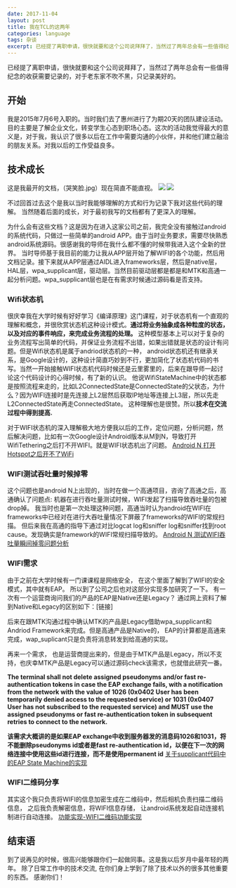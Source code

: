 ```yaml
---
date: 2017-11-04
layout: post
title: 我在TCL的这两年
categories: language
tags: 杂谈
excerpt: 已经提了离职申请，很快就要和这个公司说拜拜了，当然过了两年总会有一些值得纪念的收获需要记录的，对于老东家不吹不黑，只记录美好的. 
---
```


已经提了离职申请，很快就要和这个公司说拜拜了，当然过了两年总会有一些值得纪念的收获需要记录的，对于老东家不吹不黑，只记录美好的。

## **开始**

我是2015年7月6号入职的。当时我们去了惠州进行了为期20天的团队建设活动。目的主要是了解企业文化，转变学生心态到职场心态。这次的活动我觉得最大的意义是，对于我，我认识了很多以后在工作中需要沟通的小伙伴，并和他们建立融洽的朋友关系。对我以后的工作受益良多。

## **技术成长**

这是我最开的文档，（哭笑脸.jpg）现在简直不能直视。
![](/blog/assets/default/job-tcl-1.png)
![](/blog/assets/default/job-tcl-2.png)

不过回首过去这个是我以当时我能够理解的方式和行为记录下我对这些代码的理解。 当然随着后面的成长，对于最初我写的文档都有了更深入的理解。

为什么会有这些文档？这是因为在进入这家公司之前，我完全没有接触过android的系统代码，只做过一些简单的android APP。由于当时业务要求，需要尽快熟悉android系统源码。很感谢我的导师在我什么都不懂的时候带我进入这个全新的世界。
当时导师基于我目前的能力让我从APP层开始了解WIFI的各个功能，然后用文档记录。接下来就从APP层通过AIDL进入frameworks层，然后是native层，HAL层，wpa_supplicant层，驱动层。当然目前驱动层都是都是和MTK和高通一起分析问题。wpa_supplicant层也是在有需求时候通过源码看是否支持。

### **Wifi状态机**

很庆幸我在大学时候有好好学习《编译原理》这门课程，对于状态机有一个直观的理解和概念，并很欣赏状态机这种设计模式。**通过将业务抽象成各种粒度的状态，以及对应的事件响应，来完成业务流程的处理。**
这种模型基本上可以对于复杂的业务流程写出简单的代码，并保证业务流程不出错，如果出错就是状态的设计有问题。但是Wifi状态机是属于andriod状态机的一种，
android状态机还有继承关系，是Google设计的，这种设计简直巧妙到不行，更加简化了状态机代码的书写。当然一开始接触WIFI状态机代码时候还是云里雾里的，后来在跟导师一起讨论这个代码设计的心得时候，有了新的认识。
他说WifiStateMachine中的状态都是按照流程来走的，比如L2ConnectedState是ConnectedState的父状态，为什么？因为WIFI连接时是先连接上L2层然后获取IP地址等连接上L3层，所以先走L2ConnectedState再走ConnectedState。
这种理解也是很赞。所以**技术在交流过程中得到提高.**

对于WIFI状态机的深入理解极大地方便我以后的工作，定位问题，分析问题，然后解决问题，比如有一次Google设计Android版本从M到N，导致打开WifiTethering之后打不开WIFI。就是WIFI状态机出了问题。
[Android N 打开Hotspot之后开不了WiFi](/blog//android/2017/02/17/BUG-Android-N-打开Hotspot之后开不了WiFi.html)

### **WIFI测试吞吐量时候掉零**

这个问题也是android N上出现的，当时在做一个高通项目，咨询了高通之后，高通确认了问题点: 机器在进行吞吐量测试时候，WIFI发起了扫描导致吞吐量的包被drop掉。
我当时也是第一次处理这种问题，高通当时认为android在WIFI在frameworks中已经对在进行大吞吐量情况下屏蔽了frameworks的WIFI的常规扫描。
但后来我在高通的指导下通过对比logcat log和sniffer log和sniffer找到root cause。发现确实是framework的WIFI常规扫描导致的。
[Android N 测试WIFI吞吐量瞬间掉零问题分析](blog//android/2017/04/09/Android-N-测试WIFI吞吐量瞬间掉零问题分析.html)


### **WIFI需求**

由于之前在大学时候有一门课课程是网络安全， 在这个里面了解到了WIFI的安全模式，其中就有EAP。 所以到了公司之后也对这部分实现多加研究了一下。
有一次有一个运营商询问我们的产品的EAP是Native还是Legacy？ 通过网上资料了解到Native和Legacy的区别如下：[链接]

后来在跟MTK沟通过程中确认MTK的产品是Legacy借助wpa_supplicant和Andriod Framework来完成。但是高通产品是Native的， 
EAP的计算都是高通来完成，wap_suplicant只是负责将消息转发到给高通的实现。


再来一个需求， 也是运营商提出来的，但是由于MTK产品是Legacy，所以不支持，也庆幸MTK产品是Legacy可以通过源码check该需求，也就借此研究一番。

**The terminal shall not delete assigned pseudonyms and/or fast re-authentication tokens in case the EAP exchange fails, with a notification from the network with the value of 1026 (0x0402 User has been temporarily denied access to the requested service) or 1031 (0x0407 User has not subscribed to the requested service) and MUST use the assigned pseudonyms or fast re-authentication token in subsequent retries to connect to the network.**

**该需求大概讲的是如果EAP exchange中收到服务器发的消息码1026和1031，将不能删除pseudonyms id或者是fast re-authentication id，以便在下一次的网络连接中使用这些id进行连接，而不是使用permanent id**
[关于supplicant代码中的EAP State Machine的实现](/blog//android/2017/06/17/supplicnat代码中的如何实现EAP-State-Machine.html)


### **WIFI二维码分享**

其实这个我只负责将WIFI的信息加密生成在二维码中，然后相机负责扫描二维码信息， 之后我负责解密信息，将WIFI信息存储， 让android系统发起自动连接机制进行自动连接。
[功能实现-WIFI二维码功能实现](/blog//android/2017/11/01/功能实现-WIFI二维码功能实现.html)

## **结束语**

到了说再见的时候，很高兴能够跟你们一起做同事。这是我以后岁月中最年轻的两年。
除了日常工作中的技术交流, 在你们身上学到了除了技术以外的很多其他重要的东西。
感谢你们！

